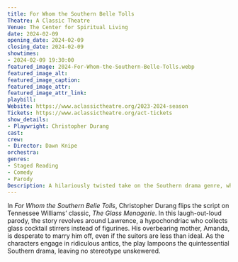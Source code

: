 ```yaml
---
title: For Whom the Southern Belle Tolls
Theatre: A Classic Theatre
Venue: The Center for Spiritual Living
date: 2024-02-09
opening_date: 2024-02-09
closing_date: 2024-02-09
showtimes:
- 2024-02-09 19:30:00
featured_image: 2024-For-Whom-the-Southern-Belle-Tolls.webp
featured_image_alt: 
featured_image_caption: 
featured_image_attr: 
featured_image_attr_link: 
playbill:
Website: https://www.aclassictheatre.org/2023-2024-season
Tickets: https://www.aclassictheatre.org/act-tickets
show_details: 
- Playwright: Christopher Durang
cast:
crew:
- Director: Dawn Knipe
orchestra:
genres: 
- Staged Reading
- Comedy
- Parody
Description: A hilariously twisted take on the Southern drama genre, where glass figurines—and inhibitions—get smashed.
---
```

In *For Whom the Southern Belle Tolls*, Christopher Durang flips the script on Tennessee Williams’ classic, *The Glass Menagerie*. In this laugh-out-loud parody, the story revolves around Lawrence, a hypochondriac who collects glass cocktail stirrers instead of figurines. His overbearing mother, Amanda, is desperate to marry him off, even if the suitors are less than ideal. As the characters engage in ridiculous antics, the play lampoons the quintessential Southern drama, leaving no stereotype unskewered.
